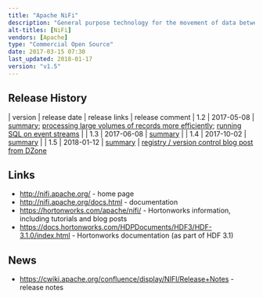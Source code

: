 ```yaml
---
title: "Apache NiFi"
description: "General purpose technology for the movement of data between systems, including the ingestion of data into an analytical platform. Based on directed acyclic graph of Processors and Connections, with the unit of work being a FlowFile (a blob of data plus a set of key/value pair attributes).  Supports guaranteed delivery of FlowFiles, with NiFi resiliently storing state (by default to a local write ahead log) and data blobs (by default a set of local partitions on disk), with all transformation logic executed via a thread pool within the NiFi instance (with the option to deploy multiple NiFi instances as a cluster). All flows are configured in a graphical user interface, which is also used for management and operations (starting/stopping individual Processors and viewing real time statuses, statistics and other information).  Also supports data provenance (reporting on the processing events and lineage of individual FlowFiles), scheduling of Processor execution (based on periodic execution timers or cron specifications), multi-threaded Processor execution, configuration of Processor batch sizes (to enable low latency or high throughput), prioritised queues within Connections (allowing FlowFiles to be processed based on their age or a priority attribute as an alternative to FIFO), back pressure (based on counts or data volume against individual Connections) and pressure release (automatic discarding of FlowFiles based on their age), the ability to stream data to and from other NiFi instances and other streaming technologies, the ability to import and export flows as XML (flow templates), an expression language for setting Processor configuration and populating FlowFile attributes, Controller Services to provide shared services to processors (e.g. access to credentials, shared state), Reporting Tasks to output status and statistics information and a user security model.  Extensible through the addition of custom Processors, Controller Services, Reporting Tasks and Prioritizers, and integrates with Apache Ranger and Apache Ambari. Originally developed at the NSA as \"Niagara Files\", before being donated to the Apache Foundation in November 2014, graduating in July 2015. Java based, with development lead by Hortonworks after their aquisition of Onyara (which was set up by original NiFi developers to provide commercial support and services)."
alt-titles: [NiFi]
vendors: [Apache]
type: "Commercial Open Source"
date: 2017-03-15 07:30
last_updated: 2018-01-17
version: "v1.5"
---
```

## Release History

| version | release date | release links | release comment
| 1.2 | 2017-05-08 | [summary](https://cwiki.apache.org/confluence/display/NIFI/Release+Notes#ReleaseNotes-Version1.2.0); [processing large volumes of records more efficiently](https://blogs.apache.org/nifi/entry/record-oriented-data-with-nifi); [running SQL on event streams](https://blogs.apache.org/nifi/entry/real-time-sql-on-event) |
| 1.3 | 2017-06-08 | [summary](https://cwiki.apache.org/confluence/display/NIFI/Release+Notes#ReleaseNotes-Version1.3.0) |
| 1.4 | 2017-10-02 | [summary](https://cwiki.apache.org/confluence/display/NIFI/Release+Notes#ReleaseNotes-Version1.4.0) |
| 1.5 | 2018-01-12 | [summary](https://cwiki.apache.org/confluence/display/NIFI/Release+Notes#ReleaseNotes-Version1.5.0) | [registry / version control blog post from DZone](https://dzone.com/articles/new-features-in-apache-nifi-15-apache-nifi-registr)

## Links

* <http://nifi.apache.org/> - home page
* <http://nifi.apache.org/docs.html> - documentation
* <https://hortonworks.com/apache/nifi/> - Hortonworks information, including tutorials and blog posts
* <https://docs.hortonworks.com/HDPDocuments/HDF3/HDF-3.1.0/index.html> - Hortonworks documentation (as part of HDF 3.1)

## News

* <https://cwiki.apache.org/confluence/display/NIFI/Release+Notes> - release notes